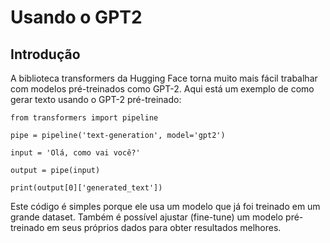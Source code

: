 # Usando o GPT2

## Introdução

A biblioteca transformers da Hugging Face torna muito mais fácil
trabalhar com modelos pré-treinados como GPT-2. Aqui está um exemplo de
como gerar texto usando o GPT-2 pré-treinado:

``` {#lst:gpt2_exemplo .python language="Python" caption="Exemplo de uso do GPT-2 com a biblioteca transformers" label="lst:gpt2_exemplo"}
from transformers import pipeline

pipe = pipeline('text-generation', model='gpt2')

input = 'Olá, como vai você?'

output = pipe(input)

print(output[0]['generated_text'])
```

Este código é simples porque ele usa um modelo que já foi treinado em um
grande dataset. Também é possível ajustar (fine-tune) um modelo
pré-treinado em seus próprios dados para obter resultados melhores.
